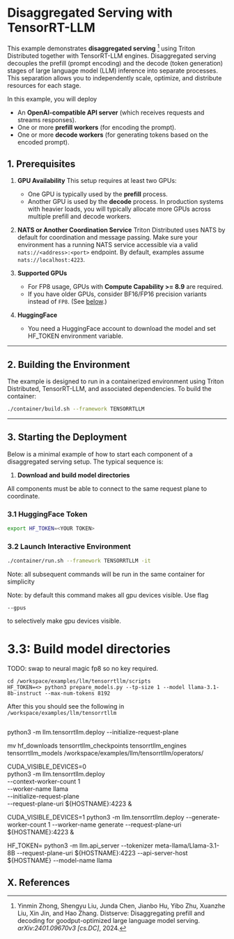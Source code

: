<!--
SPDX-FileCopyrightText: Copyright (c) 2024-2025 NVIDIA CORPORATION & AFFILIATES. All rights reserved.
SPDX-License-Identifier: Apache-2.0

Licensed under the Apache License, Version 2.0 (the "License");
you may not use this file except in compliance with the License.
You may obtain a copy of the License at

http://www.apache.org/licenses/LICENSE-2.0

Unless required by applicable law or agreed to in writing, software
distributed under the License is distributed on an "AS IS" BASIS,
WITHOUT WARRANTIES OR CONDITIONS OF ANY KIND, either express or implied.
See the License for the specific language governing permissions and
limitations under the License.
-->

# Disaggregated Serving with TensorRT-LLM

This example demonstrates **disaggregated serving** [^1] using Triton Distributed together with TensorRT-LLM engines. Disaggregated serving decouples the prefill (prompt encoding) and the decode (token generation) stages of large language model (LLM) inference into separate processes. This separation allows you to independently scale, optimize, and distribute resources for each stage.

In this example, you will deploy

- An **OpenAI-compatible API server** (which receives requests and streams responses).
- One or more **prefill workers** (for encoding the prompt).
- One or more **decode workers** (for generating tokens based on the encoded prompt).

## 1. Prerequisites

1. **GPU Availability**
   This setup requires at least two GPUs:
   - One GPU is typically used by the **prefill** process.
   - Another GPU is used by the **decode** process.
   In production systems with heavier loads, you will typically allocate more GPUs across multiple prefill and decode workers.

2. **NATS or Another Coordination Service**
   Triton Distributed uses NATS by default for coordination and message passing. Make sure your environment has a running NATS service accessible via a valid `nats://<address>:<port>` endpoint. By default, examples assume `nats://localhost:4223`.

4. **Supported GPUs**
   - For FP8 usage, GPUs with **Compute Capability >= 8.9** are required.
   - If you have older GPUs, consider BF16/FP16 precision variants instead of `FP8`. (See [below](#model-precision-variants).)

5. **HuggingFace**
   - You need a HuggingFace account to download the model and set HF_TOKEN environment variable.

---

## 2. Building the Environment

The example is designed to run in a containerized environment using Triton Distributed, TensorRT-LLM, and associated dependencies. To build the container:

```bash
./container/build.sh --framework TENSORRTLLM
```

---

## 3. Starting the Deployment

Below is a minimal example of how to start each component of a disaggregated serving setup. The typical sequence is:

1. **Download and build model directories**
<!-- 2. **Start the Context Worker(s) and Request Plane**
3. **Start the Generate Worker(s)**
1. **Start the API Server** (handles incoming requests and coordinates workers) -->

All components must be able to connect to the same request plane to coordinate.

### 3.1 HuggingFace Token

```bash
export HF_TOKEN=<YOUR TOKEN>
```

### 3.2 Launch Interactive Environment

```bash
./container/run.sh --framework TENSORRTLLM -it
```

Note: all subsequent commands will be run in the same container for simplicity

Note: by default this command makes all gpu devices visible. Use flag

```
--gpus
```

to selectively make gpu devices visible.

# 3.3: Build model directories

TODO: swap to neural magic fp8 so no key required.
```
cd /workspace/examples/llm/tensorrtllm/scripts
HF_TOKEN=<> python3 prepare_models.py --tp-size 1 --model llama-3.1-8b-instruct --max-num-tokens 8192
```

After this you should see the following in `/workspace/examples/llm/tensorrtllm`
```

```

python3 -m llm.tensorrtllm.deploy --initialize-request-plane

mv hf_downloads tensorrtllm_checkpoints tensorrtllm_engines tensorrtllm_models /workspace/examples/llm/tensorrtllm/operators/

CUDA_VISIBLE_DEVICES=0 \
python3 -m llm.tensorrtllm.deploy \
  --context-worker-count 1 \
  --worker-name llama \
  --initialize-request-plane \
  --request-plane-uri ${HOSTNAME}:4223 &


CUDA_VISIBLE_DEVICES=1 python3 -m llm.tensorrtllm.deploy   --generate-worker-count 1   --worker-name generate  --request-plane-uri ${HOSTNAME}:4223 &

HF_TOKEN= python3 -m llm.api_server --tokenizer meta-llama/Llama-3.1-8B --request-plane-uri ${HOSTNAME}:4223 --api-server-host ${HOSTNAME} --model-name llama


## X. References

[^1]: Yinmin Zhong, Shengyu Liu, Junda Chen, Jianbo Hu, Yibo Zhu, Xuanzhe Liu, Xin Jin, and Hao
Zhang. Distserve: Disaggregating prefill and decoding for goodput-optimized large language
model serving. *arXiv:2401.09670v3 [cs.DC]*, 2024.